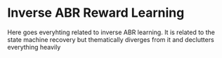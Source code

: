 # Inverse ABR Reward Learning

Here goes everyhting related to inverse ABR learning. It is related to the state machine recovery but thematically diverges from it and declutters everything heavily